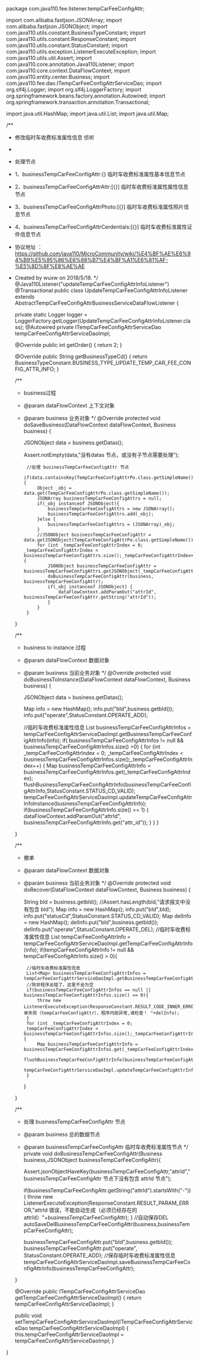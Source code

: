 package com.java110.fee.listener.tempCarFeeConfigAttr;

import com.alibaba.fastjson.JSONArray;
import com.alibaba.fastjson.JSONObject;
import com.java110.utils.constant.BusinessTypeConstant;
import com.java110.utils.constant.ResponseConstant;
import com.java110.utils.constant.StatusConstant;
import com.java110.utils.exception.ListenerExecuteException;
import com.java110.utils.util.Assert;
import com.java110.core.annotation.Java110Listener;
import com.java110.core.context.DataFlowContext;
import com.java110.entity.center.Business;
import com.java110.fee.dao.ITempCarFeeConfigAttrServiceDao;
import org.slf4j.Logger;
import org.slf4j.LoggerFactory;
import org.springframework.beans.factory.annotation.Autowired;
import org.springframework.transaction.annotation.Transactional;

import java.util.HashMap;
import java.util.List;
import java.util.Map;

/**
 * 修改临时车收费标准属性信息 侦听
 *
 * 处理节点
 * 1、businessTempCarFeeConfigAttr:{} 临时车收费标准属性基本信息节点
 * 2、businessTempCarFeeConfigAttrAttr:[{}] 临时车收费标准属性属性信息节点
 * 3、businessTempCarFeeConfigAttrPhoto:[{}] 临时车收费标准属性照片信息节点
 * 4、businessTempCarFeeConfigAttrCerdentials:[{}] 临时车收费标准属性证件信息节点
 * 协议地址 ：https://github.com/java110/MicroCommunity/wiki/%E4%BF%AE%E6%94%B9%E5%95%86%E6%88%B7%E4%BF%A1%E6%81%AF-%E5%8D%8F%E8%AE%AE
 * Created by wuxw on 2018/5/18.
 */
@Java110Listener("updateTempCarFeeConfigAttrInfoListener")
@Transactional
public class UpdateTempCarFeeConfigAttrInfoListener extends AbstractTempCarFeeConfigAttrBusinessServiceDataFlowListener {

    private static Logger logger = LoggerFactory.getLogger(UpdateTempCarFeeConfigAttrInfoListener.class);
    @Autowired
    private ITempCarFeeConfigAttrServiceDao tempCarFeeConfigAttrServiceDaoImpl;

    @Override
    public int getOrder() {
        return 2;
    }

    @Override
    public String getBusinessTypeCd() {
        return BusinessTypeConstant.BUSINESS_TYPE_UPDATE_TEMP_CAR_FEE_CONFIG_ATTR_INFO;
    }

    /**
     * business过程
     * @param dataFlowContext 上下文对象
     * @param business 业务对象
     */
    @Override
    protected void doSaveBusiness(DataFlowContext dataFlowContext, Business business) {

        JSONObject data = business.getDatas();

        Assert.notEmpty(data,"没有datas 节点，或没有子节点需要处理");


            //处理 businessTempCarFeeConfigAttr 节点
            if(data.containsKey(TempCarFeeConfigAttrPo.class.getSimpleName())){
                Object _obj = data.get(TempCarFeeConfigAttrPo.class.getSimpleName());
                JSONArray businessTempCarFeeConfigAttrs = null;
                if(_obj instanceof JSONObject){
                    businessTempCarFeeConfigAttrs = new JSONArray();
                    businessTempCarFeeConfigAttrs.add(_obj);
                }else {
                    businessTempCarFeeConfigAttrs = (JSONArray)_obj;
                }
                //JSONObject businessTempCarFeeConfigAttr = data.getJSONObject(TempCarFeeConfigAttrPo.class.getSimpleName());
                for (int _tempCarFeeConfigAttrIndex = 0; _tempCarFeeConfigAttrIndex < businessTempCarFeeConfigAttrs.size();_tempCarFeeConfigAttrIndex++) {
                    JSONObject businessTempCarFeeConfigAttr = businessTempCarFeeConfigAttrs.getJSONObject(_tempCarFeeConfigAttrIndex);
                    doBusinessTempCarFeeConfigAttr(business, businessTempCarFeeConfigAttr);
                    if(_obj instanceof JSONObject) {
                        dataFlowContext.addParamOut("attrId", businessTempCarFeeConfigAttr.getString("attrId"));
                    }
                }
            }
    }


    /**
     * business to instance 过程
     * @param dataFlowContext 数据对象
     * @param business 当前业务对象
     */
    @Override
    protected void doBusinessToInstance(DataFlowContext dataFlowContext, Business business) {

        JSONObject data = business.getDatas();

        Map info = new HashMap();
        info.put("bId",business.getbId());
        info.put("operate",StatusConstant.OPERATE_ADD);

        //临时车收费标准属性信息
        List<Map> businessTempCarFeeConfigAttrInfos = tempCarFeeConfigAttrServiceDaoImpl.getBusinessTempCarFeeConfigAttrInfo(info);
        if( businessTempCarFeeConfigAttrInfos != null && businessTempCarFeeConfigAttrInfos.size() >0) {
            for (int _tempCarFeeConfigAttrIndex = 0; _tempCarFeeConfigAttrIndex < businessTempCarFeeConfigAttrInfos.size();_tempCarFeeConfigAttrIndex++) {
                Map businessTempCarFeeConfigAttrInfo = businessTempCarFeeConfigAttrInfos.get(_tempCarFeeConfigAttrIndex);
                flushBusinessTempCarFeeConfigAttrInfo(businessTempCarFeeConfigAttrInfo,StatusConstant.STATUS_CD_VALID);
                tempCarFeeConfigAttrServiceDaoImpl.updateTempCarFeeConfigAttrInfoInstance(businessTempCarFeeConfigAttrInfo);
                if(businessTempCarFeeConfigAttrInfo.size() == 1) {
                    dataFlowContext.addParamOut("attrId", businessTempCarFeeConfigAttrInfo.get("attr_id"));
                }
            }
        }

    }

    /**
     * 撤单
     * @param dataFlowContext 数据对象
     * @param business 当前业务对象
     */
    @Override
    protected void doRecover(DataFlowContext dataFlowContext, Business business) {

        String bId = business.getbId();
        //Assert.hasLength(bId,"请求报文中没有包含 bId");
        Map info = new HashMap();
        info.put("bId",bId);
        info.put("statusCd",StatusConstant.STATUS_CD_VALID);
        Map delInfo = new HashMap();
        delInfo.put("bId",business.getbId());
        delInfo.put("operate",StatusConstant.OPERATE_DEL);
        //临时车收费标准属性信息
        List<Map> tempCarFeeConfigAttrInfo = tempCarFeeConfigAttrServiceDaoImpl.getTempCarFeeConfigAttrInfo(info);
        if(tempCarFeeConfigAttrInfo != null && tempCarFeeConfigAttrInfo.size() > 0){

            //临时车收费标准属性信息
            List<Map> businessTempCarFeeConfigAttrInfos = tempCarFeeConfigAttrServiceDaoImpl.getBusinessTempCarFeeConfigAttrInfo(delInfo);
            //除非程序出错了，这里不会为空
            if(businessTempCarFeeConfigAttrInfos == null || businessTempCarFeeConfigAttrInfos.size() == 0){
                throw new ListenerExecuteException(ResponseConstant.RESULT_CODE_INNER_ERROR,"撤单失败（tempCarFeeConfigAttr），程序内部异常,请检查！ "+delInfo);
            }
            for (int _tempCarFeeConfigAttrIndex = 0; _tempCarFeeConfigAttrIndex < businessTempCarFeeConfigAttrInfos.size();_tempCarFeeConfigAttrIndex++) {
                Map businessTempCarFeeConfigAttrInfo = businessTempCarFeeConfigAttrInfos.get(_tempCarFeeConfigAttrIndex);
                flushBusinessTempCarFeeConfigAttrInfo(businessTempCarFeeConfigAttrInfo,StatusConstant.STATUS_CD_VALID);
                tempCarFeeConfigAttrServiceDaoImpl.updateTempCarFeeConfigAttrInfoInstance(businessTempCarFeeConfigAttrInfo);
            }
        }

    }



    /**
     * 处理 businessTempCarFeeConfigAttr 节点
     * @param business 总的数据节点
     * @param businessTempCarFeeConfigAttr 临时车收费标准属性节点
     */
    private void doBusinessTempCarFeeConfigAttr(Business business,JSONObject businessTempCarFeeConfigAttr){

        Assert.jsonObjectHaveKey(businessTempCarFeeConfigAttr,"attrId","businessTempCarFeeConfigAttr 节点下没有包含 attrId 节点");

        if(businessTempCarFeeConfigAttr.getString("attrId").startsWith("-")){
            throw new ListenerExecuteException(ResponseConstant.RESULT_PARAM_ERROR,"attrId 错误，不能自动生成（必须已经存在的attrId）"+businessTempCarFeeConfigAttr);
        }
        //自动保存DEL
        autoSaveDelBusinessTempCarFeeConfigAttr(business,businessTempCarFeeConfigAttr);

        businessTempCarFeeConfigAttr.put("bId",business.getbId());
        businessTempCarFeeConfigAttr.put("operate", StatusConstant.OPERATE_ADD);
        //保存临时车收费标准属性信息
        tempCarFeeConfigAttrServiceDaoImpl.saveBusinessTempCarFeeConfigAttrInfo(businessTempCarFeeConfigAttr);

    }



    @Override
    public ITempCarFeeConfigAttrServiceDao getTempCarFeeConfigAttrServiceDaoImpl() {
        return tempCarFeeConfigAttrServiceDaoImpl;
    }

    public void setTempCarFeeConfigAttrServiceDaoImpl(ITempCarFeeConfigAttrServiceDao tempCarFeeConfigAttrServiceDaoImpl) {
        this.tempCarFeeConfigAttrServiceDaoImpl = tempCarFeeConfigAttrServiceDaoImpl;
    }



}
